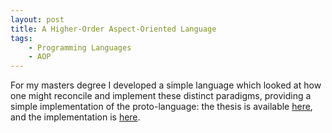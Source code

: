 ```yaml
---
layout: post
title: A Higher-Order Aspect-Oriented Language
tags:
    - Programming Languages
    - AOP
---
```


For my masters degree I developed a simple language which looked at how one might reconcile and implement these distinct paradigms, providing a simple implementation of the proto-language: the thesis is available [here](http://cloud.github.com/downloads/jbrunton/obj-asp/report.pdf), and the implementation is [here](https://github.com/jbrunton/obj-asp).
